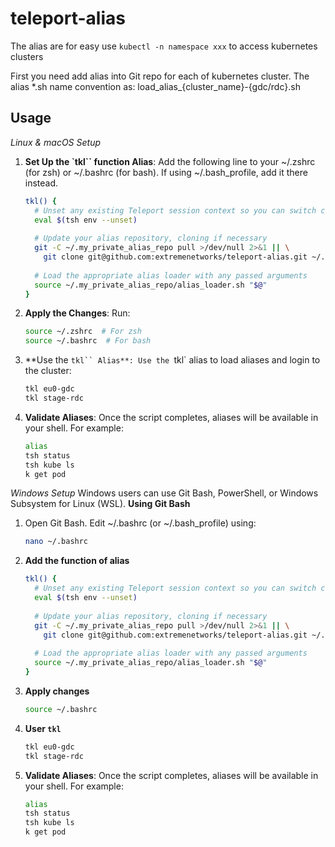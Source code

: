 # teleport-alias
The alias are for easy use `kubectl -n namespace xxx` to access kubernetes clusters

First you need add alias into Git repo for each of kubernetes cluster.
The alias *.sh name convention as: load_alias_{cluster_name}-{gdc/rdc}.sh 


## Usage

*Linux & macOS Setup*
1. **Set Up the `tkl`` function Alias**:
   Add the following line to your ~/.zshrc (for zsh) or ~/.bashrc (for bash). If using ~/.bash_profile, add it there instead.
   ```bash
   tkl() {
     # Unset any existing Teleport session context so you can switch clusters
     eval $(tsh env --unset)
     
     # Update your alias repository, cloning if necessary
     git -C ~/.my_private_alias_repo pull >/dev/null 2>&1 || \
       git clone git@github.com:extremenetworks/teleport-alias.git ~/.my_private_alias_repo
     
     # Load the appropriate alias loader with any passed arguments
     source ~/.my_private_alias_repo/alias_loader.sh "$@"
   }
   
   ```
2. **Apply the Changes**:
   Run:
   ```bash
   source ~/.zshrc  # For zsh
   source ~/.bashrc  # For bash
   ```

3. **Use the `tkl`` Alias**:
   Use the `tkl` alias to load aliases and login to the cluster:
   ```bash
   tkl eu0-gdc
   tkl stage-rdc
   ```

3. **Validate Aliases**:
   Once the script completes, aliases will be available in your shell. For example:
   ```bash
   alias
   tsh status
   tsh kube ls
   k get pod
   ```

*Windows Setup*
Windows users can use Git Bash, PowerShell, or Windows Subsystem for Linux (WSL).
**Using Git Bash**
1. Open Git Bash. Edit ~/.bashrc (or ~/.bash_profile) using:
   ```bash
   nano ~/.bashrc
   ```
2. **Add the function of alias**
   ```bash
   tkl() {
     # Unset any existing Teleport session context so you can switch clusters
     eval $(tsh env --unset)
     
     # Update your alias repository, cloning if necessary
     git -C ~/.my_private_alias_repo pull >/dev/null 2>&1 || \
       git clone git@github.com:extremenetworks/teleport-alias.git ~/.my_private_alias_repo
     
     # Load the appropriate alias loader with any passed arguments
     source ~/.my_private_alias_repo/alias_loader.sh "$@"
   }
   ```
3. **Apply changes**
   ```bash
   source ~/.bashrc
   ```
4. **User `tkl`**
   ```bash
   tkl eu0-gdc
   tkl stage-rdc
   ```
5. **Validate Aliases**:
   Once the script completes, aliases will be available in your shell. For example:
   ```bash
   alias
   tsh status
   tsh kube ls
   k get pod
   ```
